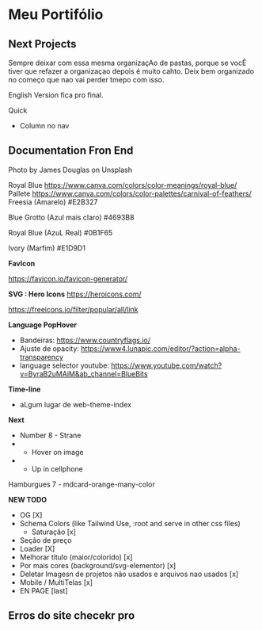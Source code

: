 # Meu Portifólio

## Next Projects

Sempre deixar com essa mesma organizaçAo de pastas, porque se vocÊ tiver que refazer a organizaçao depois é muito cahto. Deix bem organizado no começo que nao vai perder tmepo com isso.

English Version fica pro final.

Quick
+ Column no nav

## Documentation Fron End

Photo by James Douglas on Unsplash

Royal Blue
https://www.canva.com/colors/color-meanings/royal-blue/
Pallete
https://www.canva.com/colors/color-palettes/carnival-of-feathers/
Freesia (Amarelo)
#E2B327

Blue Grotto (Azul mais claro)
#4693B8

Royal Blue (AzuL Real)
#0B1F65

Ivory (Marfim)
#E1D9D1

**FavIcon**

https://favicon.io/favicon-generator/

**SVG : Hero Icons**
https://heroicons.com/

https://freeicons.io/filter/popular/all/link

**Language PopHover**
+ Bandeiras: https://www.countryflags.io/
+ Ajuste de opacity: https://www4.lunapic.com/editor/?action=alpha-transparency
+ language selector youtube: https://www.youtube.com/watch?v=ByraB2uMAiM&ab_channel=BlueBits

**Time-line**
+ aLgum lugar de web-theme-index

**Next**
+ Number 8 - Strane
+  - Hover on image
+  - Up in cellphone

Hamburgues
7 - mdcard-orange-many-color

**NEW TODO**
+ OG [X]
+ Schema Colors (like Tailwind Use, :root and serve in other css files)
  - Saturaçâo [x]
+ Seçâo de preço
+ Loader [X]
+ Melhorar título (maior/colorido) [x]
+ Por mais cores (background/svg-elementor) [x]
+ Deletar Imagesn de projetos nâo usados e arquivos nao usados [x]
+ Mobile / MultiTelas [x]
+ EN PAGE [last]


## Erros do site checekr pro
